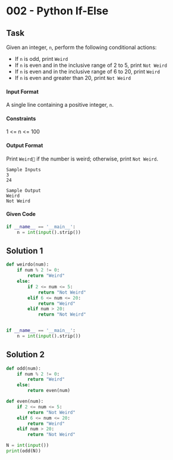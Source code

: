 # 002 - Python If-Else
## Task

Given an integer, `n`, perform the following conditional actions:

- If `n` is odd, print `Weird`
- If `n` is even and in the inclusive range of 2 to 5, print `Not Weird`
- If `n` is even and in the inclusive range of 6 to 20, print `Weird`
- If `n` is even and greater than 20, print `Not Weird`

#### Input Format
A single line containing a positive integer, `n`.

#### Constraints
1 <= n <= 100

#### Output Format
Print `Weird` if the number is weird; otherwise, print `Not Weird`.

```
Sample Inputs
3
24
```

```
Sample Output
Weird
Not Weird
```

#### Given Code

```python
if __name__ == '__main__':
    n = int(input().strip())
```

## Solution 1

```python
def weirdo(num):
    if num % 2 != 0:
        return "Weird"
    else:
        if 2 <= num <= 5:
            return "Not Weird"
        elif 6 <= num <= 20:
            return "Weird"
        elif num > 20:
            return "Not Weird"


if __name__ == '__main__':
    n = int(input().strip())            
```



## Solution 2

```python
def odd(num):
    if num % 2 != 0:
        return "Weird"
    else:
        return even(num)

def even(num):
    if 2 <= num <= 5:
        return "Not Weird"
    elif 6 <= num <= 20:
        return "Weird"
    elif num > 20:
        return "Not Weird"

N = int(input())
print(odd(N))
```

